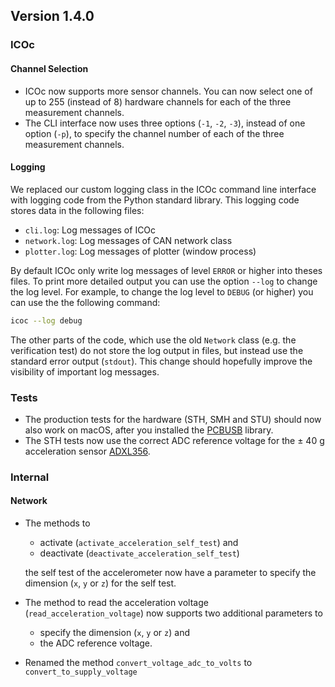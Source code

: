 ## Version 1.4.0

### ICOc

#### Channel Selection

- ICOc now supports more sensor channels. You can now select one of up to 255 (instead of 8) hardware channels for each of the three measurement channels.
- The CLI interface now uses three options (`-1`, `-2`, `-3`), instead of one option (`-p`), to specify the channel number of each of the three measurement channels.

#### Logging

We replaced our custom logging class in the ICOc command line interface with logging code from the Python standard library. This logging code stores data in the following files:

- `cli.log`: Log messages of ICOc
- `network.log`: Log messages of CAN network class
- `plotter.log`: Log messages of plotter (window process)

By default ICOc only write log messages of level `ERROR` or higher into theses files. To print more detailed output you can use the option `--log` to change the log level. For example, to change the log level to `DEBUG` (or higher) you can use the the following command:

```sh
icoc --log debug
```

The other parts of the code, which use the old `Network` class (e.g. the verification test) do not store the log output in files, but instead use the standard error output (`stdout`). This change should hopefully improve the visibility of important log messages.

### Tests

- The production tests for the hardware (STH, SMH and STU) should now also work on macOS, after you installed the [PCBUSB](https://github.com/mac-can/PCBUSB-Library) library.
- The STH tests now use the correct ADC reference voltage for the ± 40 g acceleration sensor [ADXL356](https://www.analog.com/en/products/adxl356.html?doc=ADXL356-357.pdf).

### Internal

#### Network

- The methods to

  - activate (`activate_acceleration_self_test`) and
  - deactivate (`deactivate_acceleration_self_test`)

  the self test of the accelerometer now have a parameter to specify the dimension (`x`, `y` or `z`) for the self test.

- The method to read the acceleration voltage (`read_acceleration_voltage`) now supports two additional parameters to

  - specify the dimension (`x`, `y` or `z`) and
  - the ADC reference voltage.

- Renamed the method `convert_voltage_adc_to_volts` to `convert_to_supply_voltage`
